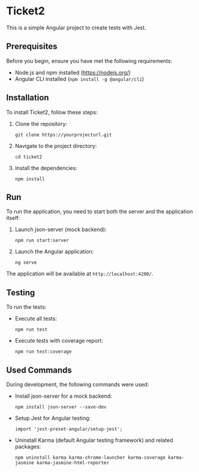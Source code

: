 # Ticket2

This is a simple Angular project to create tests with Jest.

## Prerequisites

Before you begin, ensure you have met the following requirements:
- Node.js and npm installed (https://nodejs.org/)
- Angular CLI installed (`npm install -g @angular/cli`)

## Installation

To install Ticket2, follow these steps:

1. Clone the repository:
   ```
   git clone https://yourprojecturl.git
   ```
2. Navigate to the project directory:
   ```
   cd ticket2
   ```
3. Install the dependencies:
   ```
   npm install
   ```

## Run

To run the application, you need to start both the server and the application itself:

1. Launch json-server (mock backend):
   ```
   npm run start:server
   ```
2. Launch the Angular application:
   ```
   ng serve
   ```

The application will be available at `http://localhost:4200/`.

## Testing

To run the tests:

- Execute all tests:
  ```
  npm run test
  ```
- Execute tests with coverage report:
  ```
  npm run test:coverage
  ```

## Used Commands

During development, the following commands were used:

- Install json-server for a mock backend:
  ```
  npm install json-server --save-dev
  ```
- Setup Jest for Angular testing:
  ```
  import 'jest-preset-angular/setup-jest';
  ```
- Uninstall Karma (default Angular testing framework) and related packages:
  ```
  npm uninstall karma karma-chrome-launcher karma-coverage karma-jasmine karma-jasmine-html-reporter
  ```

